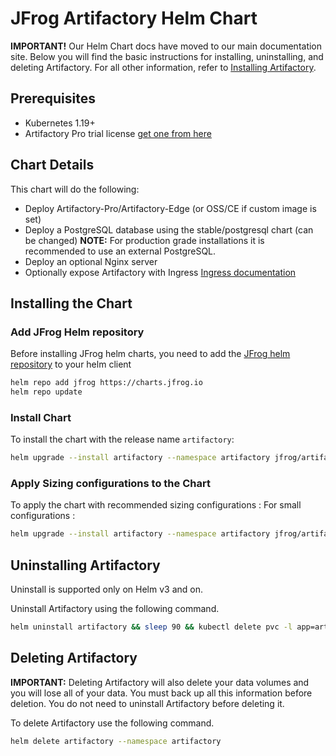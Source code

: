 # JFrog Artifactory Helm Chart

**IMPORTANT!** Our Helm Chart docs have moved to our main documentation site. Below you will find the basic instructions for installing, uninstalling, and deleting Artifactory. For all other information, refer to [Installing Artifactory](https://www.jfrog.com/confluence/display/JFROG/Installing+Artifactory#InstallingArtifactory-HelmInstallation).

## Prerequisites
* Kubernetes 1.19+
* Artifactory Pro trial license [get one from here](https://www.jfrog.com/artifactory/free-trial/)

## Chart Details
This chart will do the following:

* Deploy Artifactory-Pro/Artifactory-Edge (or OSS/CE if custom image is set)
* Deploy a PostgreSQL database using the stable/postgresql chart (can be changed) **NOTE:** For production grade installations it is recommended to use an external PostgreSQL.
* Deploy an optional Nginx server
* Optionally expose Artifactory with Ingress [Ingress documentation](https://kubernetes.io/docs/concepts/services-networking/ingress/)

## Installing the Chart

### Add JFrog Helm repository

Before installing JFrog helm charts, you need to add the [JFrog helm repository](https://charts.jfrog.io) to your helm client

```bash
helm repo add jfrog https://charts.jfrog.io
helm repo update
```

### Install Chart
To install the chart with the release name `artifactory`:
```bash
helm upgrade --install artifactory --namespace artifactory jfrog/artifactory
```

### Apply Sizing configurations to the Chart
To apply the chart with recommended sizing configurations :
For small configurations :
```bash
helm upgrade --install artifactory --namespace artifactory jfrog/artifactory -f sizing/artifactory-small-extra-config.yaml -f sizing/artifactory-small.yaml 
```

## Uninstalling Artifactory

Uninstall is supported only on Helm v3 and on.

Uninstall Artifactory using the following command.

```bash
helm uninstall artifactory && sleep 90 && kubectl delete pvc -l app=artifactory
```

## Deleting Artifactory

**IMPORTANT:** Deleting Artifactory will also delete your data volumes and you will lose all of your data. You must back up all this information before deletion. You do not need to uninstall Artifactory before deleting it.

To delete Artifactory use the following command.

```bash
helm delete artifactory --namespace artifactory
```
